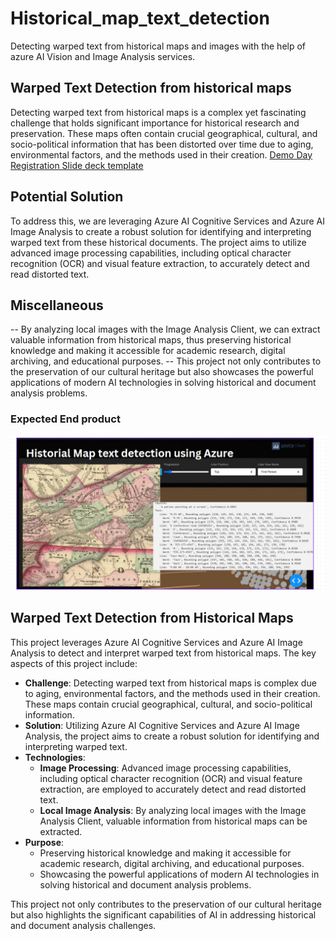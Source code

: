 # Historical_map_text_detection
Detecting warped text from historical maps and images with the help of azure AI Vision and Image Analysis services.

## Warped Text Detection from historical maps 
Detecting warped text from historical maps is a complex yet fascinating challenge that holds significant importance for historical research and preservation. These maps often contain crucial geographical, cultural, and socio-political information that has been distorted over time due to aging, environmental factors, and the methods used in their creation.
[Demo Day Registration Slide deck template](https://stdntpartners-my.sharepoint.com/:p:/g/personal/divyansh_goyal_studentambassadors_com/ESB9r3XwlSlBjHpQe9SkhIoBVf38Xonrm7K8TEgPECHMHQ?e=8AhAfA)

## Potential Solution
To address this, we are leveraging Azure AI Cognitive Services and Azure AI Image Analysis to create a robust solution for identifying and interpreting warped text from these historical documents. The project aims to utilize advanced image processing capabilities, including optical character recognition (OCR) and visual feature extraction, to accurately detect and read distorted text.

## Miscellaneous 
--  By analyzing local images with the Image Analysis Client, we can extract valuable information from historical maps, thus preserving historical knowledge and making it accessible for academic research, digital archiving, and educational purposes.
-- This project not only contributes to the preservation of our cultural heritage but also showcases the powerful applications of modern AI technologies in solving historical and document analysis problems.

### Expected End product
![Historical map](./demo_image.png)

## Warped Text Detection from Historical Maps

This project leverages Azure AI Cognitive Services and Azure AI Image Analysis to detect and interpret warped text from historical maps. The key aspects of this project include:

- **Challenge**: Detecting warped text from historical maps is complex due to aging, environmental factors, and the methods used in their creation. These maps contain crucial geographical, cultural, and socio-political information.
- **Solution**: Utilizing Azure AI Cognitive Services and Azure AI Image Analysis, the project aims to create a robust solution for identifying and interpreting warped text.
- **Technologies**:
  - **Image Processing**: Advanced image processing capabilities, including optical character recognition (OCR) and visual feature extraction, are employed to accurately detect and read distorted text.
  - **Local Image Analysis**: By analyzing local images with the Image Analysis Client, valuable information from historical maps can be extracted.
- **Purpose**: 
  - Preserving historical knowledge and making it accessible for academic research, digital archiving, and educational purposes.
  - Showcasing the powerful applications of modern AI technologies in solving historical and document analysis problems.

This project not only contributes to the preservation of our cultural heritage but also highlights the significant capabilities of AI in addressing historical and document analysis challenges.

